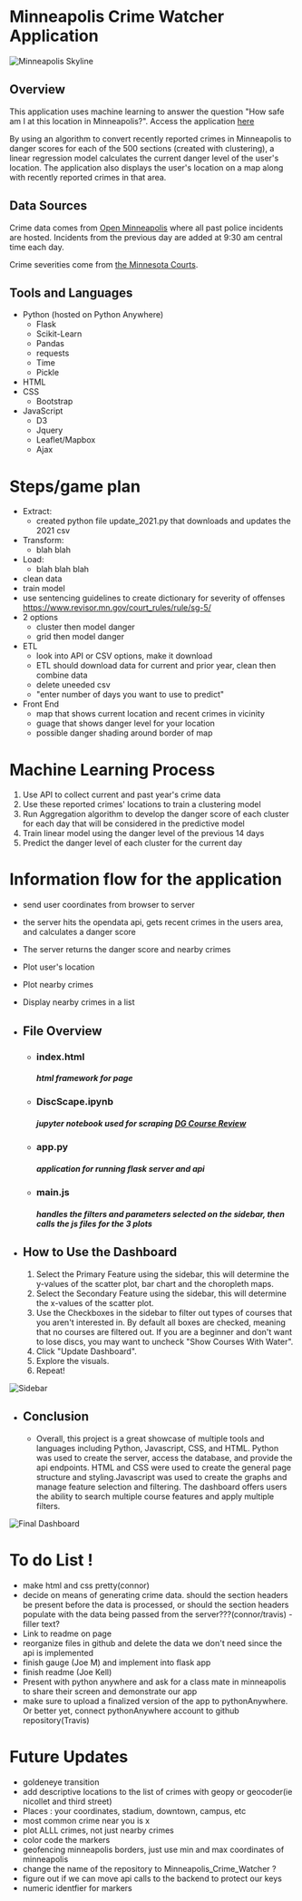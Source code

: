 # Minneapolis Crime Watcher Application
![Minneapolis Skyline](FinalImages/minneapolis.jpg)
## Overview

This application uses machine learning to answer the question "How safe am I at this location in Minneapolis?". Access the application [here](https://travisb98.pythonanywhere.com/)

By using an algorithm to convert recently reported crimes in Minneapolis to danger scores for each of the 500 sections (created with clustering), a linear regression model calculates the current danger level of the user's location. The application also displays the user's location on a map along with recently reported crimes in that area. 

## Data Sources

Crime data comes from [Open Minneapolis](https://opendata.minneapolismn.gov/datasets/police-incidents-2021/data?orderBy=neighborhood&orderByAsc=false) where all past police incidents are hosted. Incidents from the previous day are added at 9:30 am central time each day.

Crime severities come from [the Minnesota Courts](https://www.revisor.mn.gov/court_rules/rule/sg-5/).

## Tools and Languages

- Python (hosted on Python Anywhere)
    - Flask
    - Scikit-Learn
    - Pandas
    - requests
    - Time
    - Pickle
- HTML
- CSS
  - Bootstrap
- JavaScript
  - D3
  - Jquery
  - Leaflet/Mapbox
  - Ajax


#  Steps/game plan
- Extract:
    - created python file update_2021.py that downloads and updates the 2021 csv
- Transform:
    - blah blah
- Load:
    - blah blah blah
- clean data
- train model
- use sentencing guidelines to create dictionary for severity of offenses https://www.revisor.mn.gov/court_rules/rule/sg-5/
- 2 options
    - cluster then model danger
    - grid then model danger
- ETL 
    - look into API or CSV options, make it download
    - ETL should download data for current and prior year, clean then combine data
    - delete uneeded csv
    - "enter number of days you want to use to predict"
- Front End
    - map that shows current location and recent crimes in vicinity
    - guage that shows danger level for your location
    - possible danger shading around border of map

# Machine Learning Process

1. Use API to collect current and past year's crime data
2. Use these reported crimes' locations to train a clustering model
3. Run Aggregation algorithm to develop the danger score of each cluster for each day that will be considered in the predictive model
4. Train linear model using the danger level of the previous 14 days
5. Predict the danger level of each cluster for the current day


# Information flow for the application
- send user coordinates from browser to server
- the server hits the opendata api, gets recent crimes in the users area, and calculates a danger score
- The server returns the danger score and nearby crimes
- Plot user's location
- Plot nearby crimes
- Display nearby crimes in a list








- ## File Overview
  - ### index.html
    ##### *html framework for page*
  - ### DiscScape.ipynb
    ##### *jupyter notebook used for scraping [DG Course Review](https://www.dgcoursereview.com/)*
  - ### app.py
    ##### *application for running flask server and api*
  - ### main.js
    ##### *handles the filters and parameters selected on the sidebar, then calls the js files for the 3 plots*

- ## How to Use the Dashboard
    1. Select the Primary Feature using the sidebar, this will determine the y-values of the scatter plot, bar chart and the choropleth maps.
    2. Select the Secondary Feature using the sidebar, this will determine the x-values of the scatter plot.
    3. Use the Checkboxes in the sidebar to filter out types of courses that you aren't interested in. By default all boxes are checked, meaning that no courses are filtered out. If you are a beginner and don't want to lose discs, you may want to uncheck "Show Courses With Water".
    4. Click "Update Dashboard".
    5. Explore the visuals.
    6. Repeat!

![Sidebar](FinalImages/Sidebar.PNG)


- ## Conclusion
    - Overall, this project is a great showcase of multiple tools and languages including Python, Javascript, CSS, and HTML. Python was used to create the server, access the database, and provide the api endpoints. HTML and CSS were used to create the general page structure and styling.Javascript was used to create the graphs and manage feature selection and filtering. The dashboard offers users the ability to search multiple course features and apply multiple filters.
    
 ![Final Dashboard](FinalImages/PageSnip.PNG)


# **To do List !**
- make html and css pretty(connor)
- decide on means of generating crime data. should the section headers be present before the data is processed, or should the section headers populate with the data being passed from the server???(connor/travis) - filler text?
- Link to readme on page
- reorganize files in github and delete the data we don't need since the api is implemented
- finish gauge (Joe M) and implement into flask app
- finish readme (Joe Kell)
- Present with python anywhere and ask for a class mate in minneapolis to share their screen and demonstrate our app
- make sure to upload a finalized version of the app to pythonAnywhere. Or better yet, connect pythonAnywhere account to github repository(Travis)



# Future Updates
- goldeneye transition
- add descriptive locations to the list of crimes with geopy or geocoder(ie nicollet and third street)
- Places : your coordinates, stadium, downtown, campus, etc
- most common crime near you is x
- plot ALLL crimes, not just nearby crimes
- color code the markers
- geofencing minneapolis borders, just use min and max coordinates of minneapolis
- change the name of the repository to Minneapolis_Crime_Watcher ?
- figure out if we can move api calls to the backend to protect our keys
- numeric identfier for markers


